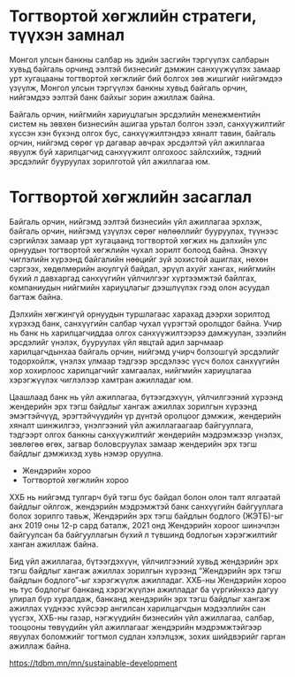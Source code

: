 # Тогтвортой хөгжлийн стратеги, түүхэн замнал

Монгол улсын банкны салбар нь эдийн засгийн тэргүүлэх салбарын хувьд байгаль орчинд ээлтэй бизнесийг дэмжин санхүүжүүлэх замаар урт хугацааны тогтвортой хөгжлийг бий болгох зөв жишгийг нийгэмдээ үзүүлж, Монгол улсын тэргүүлэх банкны хувьд байгаль орчин, нийгэмдээ ээлтэй банк байхыг зорин ажиллаж байна.

Байгаль орчин, нийгмийн хариуцлагын эрсдэлийн менежментийн систем нь зөвхөн бизнесийн ашигаа урьтал болгон зээл, санхүүжилтийг хүссэн хэн бүхэнд олгох бус, санхүүжилтэндээ хяналт тавин, байгаль орчин, нийгэмд сөрөг үр дагавар авчрах эрсдэлтэй үйл ажиллагаа явуулж буй харилцагчид санхүүжилт олгохоос зайлсхийж, тэдний эрсдэлийг бууруулах зорилготой үйл ажиллагаа юм.


# Тогтвортой хөгжлийн засаглал

Байгаль орчин, нийгэмд ээлтэй бизнесийн үйл ажиллагаа эрхлэж, байгаль орчин, нийгэмд үзүүлэх сөрөг нөлөөллийг бууруулах, түүнээс сэргийлэх замаар урт хугацаанд тогтвортой хөгжих нь дэлхийн улс орнуудын тогтвортой хөгжлийн чухал зорилт болоод байна. Энэхүү чиглэлийн хүрээнд байгалийн нөөцийг зүй зохистой ашиглах, нөхөн сэргээх, хөдөлмөрийн аюулгүй байдал, эрүүл ахуйг хангах, нийгмийн бүхий л давхаргад санхүүгийн үйлчилгээг хүртээмжтэй байлгах, компаниудын нийгмийн хариуцлагыг дээшлүүлэх гээд олон асуудал багтаж байна.

Дэлхийн хөгжингүй орнуудын туршлагаас харахад дээрхи зорилтод хүрэхэд банк, санхүүгийн салбар чухал үүрэгтэй оролцдог байна. Учир нь банк нь харилцагчиддаа олгох санхүүжилтээрээ дамжуулан, зээлийн эрсдэлийг үнэлэх, бууруулах үйл явцтай адил зарчмаар харилцагчдынхаа байгаль орчин, нийгэмд учирч болзошгүй эрсдэлийг тодорхойлж, үнэлэх улмаар тэдгээр эрсдэлээс үүсч болох санхүүгийн хор хохирлоос харилцагчийг хамгаалах, нийгмийн хариуцлагаа хэрэгжүүлэх чиглэлээр хамтран ажилладаг юм.

Цаашлаад банк нь үйл ажиллагаа, бүтээгдэхүүн, үйлчилгээний хүрээнд жендерийн эрх тэгш байдлыг хангаж ажиллах зорилгын хүрээнд эмэгтэйчүүд, эрэгтэйчүүдийн үр дүнтэй оролцоог дэмжиж, жендерийн хяналт шинжилгээ, үнэлгээний үйл ажиллагаагаар байгууллага,  тэдгээрт олгох банкны санхүүжилтийг жендерийн мэдрэмжээр үнэлэх, зөвлөгөө өгөх, загвар боловсруулах замаар жендерийн эрх тэгш байдлыг дэмжихэд хувь нэмэр оруулна.

* Жендэрийн хороо
* Тогтвортой хөгжлийн хороо

ХХБ нь нийгэмд тулгарч буй тэгш бус байдал болон олон талт ялгаатай байдлыг ойлгож, жендэрийн мэдрэмжтэй банк санхүүгийн байгууллага болох зорилго тавьж, Жендэрийн эрх тэгш байдлын бодлого (ЖЭТБ)-ыг анх 2019 оны 12-р сард баталж, 2021 онд Жендэрийн хороог шинэчлэн байгуулсан ба байгууллагын бүхий л түвшинд бодлогын хэрэгжилтийг ханган ажиллаж байна.

Бид үйл ажиллагаа, бүтээгдэхүүн, үйлчилгээний хувьд жендэрийн эрх тэгш байдлыг хангаж ажиллах зорилгын хүрээнд “Жендэрийн эрх тэгш байдлын бодлого”-ыг хэрэгжүүлж ажилладаг. ХХБ-ны Жендэрийн хороо нь тус бодлогыг банканд хэрэгжүүлэн ажилладаг ба үүргийнхээ дагуу улирал бүр хуралдаж, банканд жендэрийн эрх тэгш байдлыг хангаж ажиллах үүднээс хүйсээр ангилсан харилцагчдын мэдээллийн сан үүсгэх, ХХБ-ны газар, нэгжүүдийн бизнесийн үйл ажиллагаа, салбар, тооцооны төвүүдийн үйл ажиллагааг жендэрийн мэдрэмжтэйгээр явуулах боломжийг тогтмол судлан хэлэлцэж, зохих шийдвэрийг гарган ажиллаж байна.

https://tdbm.mn/mn/sustainable-development